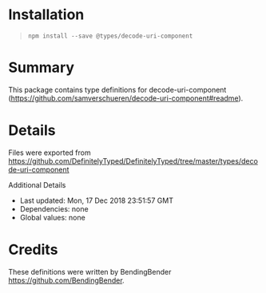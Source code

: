 # Installation
> `npm install --save @types/decode-uri-component`

# Summary
This package contains type definitions for decode-uri-component (https://github.com/samverschueren/decode-uri-component#readme).

# Details
Files were exported from https://github.com/DefinitelyTyped/DefinitelyTyped/tree/master/types/decode-uri-component

Additional Details
 * Last updated: Mon, 17 Dec 2018 23:51:57 GMT
 * Dependencies: none
 * Global values: none

# Credits
These definitions were written by BendingBender <https://github.com/BendingBender>.
